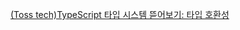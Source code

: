 [(Toss tech)TypeScript 타입 시스템 뜯어보기: 타입 호환성](https://toss.tech/article/typescript-type-compatibility)